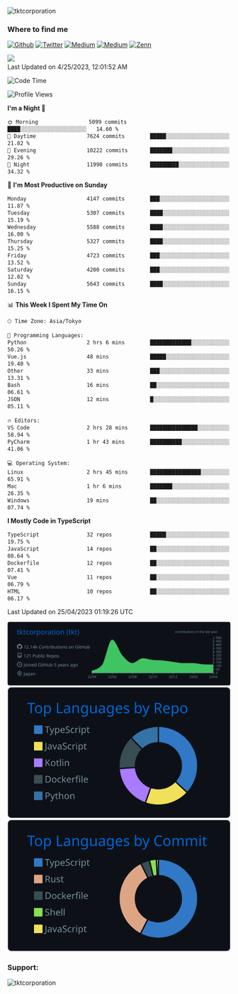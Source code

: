 <p align="left"> <img src="https://komarev.com/ghpvc/?username=tktcorporation&label=Profile%20views&color=0e75b6&style=flat" alt="tktcorporation" /> </p>

<h3>Where to find me</h3>
<p>
<a href="https://github.com/tktcorporation" target="_blank"><img alt="Github" src="https://img.shields.io/badge/GitHub-%2312100E.svg?&style=for-the-badge&logo=Github&logoColor=white" /></a>
<a href="https://twitter.com/tktcorporation" target="_blank"><img alt="Twitter" src="https://img.shields.io/badge/twitter-%231DA1F2.svg?&style=for-the-badge&logo=twitter&logoColor=white" /></a>
<a href="https://www.linkedin.com/in/tktcorporation" target="_blank"><img alt="Medium" src="https://img.shields.io/badge/linkdin-0a66c2.svg?&style=for-the-badge&logo=linkedin&logoColor=white" /></a>
<a href="https://qiita.com/tktcorporation" target="_blank"><img alt="Medium" src="https://img.shields.io/badge/qiita-55C500.svg?&style=for-the-badge&logo=qiita&logoColor=white" /></a>
<a href="https://zenn.dev/tktcorporation" target="_blank"><img alt="Zenn" src="https://img.shields.io/badge/Zenn-3EA8FF.svg?&style=for-the-badge&logo=Zenn&logoColor=white" /></a>
</p>

<!--START_SECTION:lapras-card-->
<a href="https://lapras.com/public/tktcorporation" target="_blank" rel="noopener noreferrer"><img src="https://lapras-card-generator.vercel.app/api/svg?e=3.9&b=3.48&i=3.58&b1=%23232323&b2=%236d6d6d&i1=%23212121&i2=%23818181&l=en" width="300" ></a>  
Last Updated on 4/25/2023, 12:01:52 AM
<!--END_SECTION:lapras-card-->
  
<!--START_SECTION:waka-->
![Code Time](http://img.shields.io/badge/Code%20Time-933%20hrs%2031%20mins-blue)

![Profile Views](http://img.shields.io/badge/Profile%20Views-13-blue)

**I'm a Night 🦉** 

```text
🌞 Morning                5099 commits        ████░░░░░░░░░░░░░░░░░░░░░   14.60 % 
🌆 Daytime                7624 commits        █████░░░░░░░░░░░░░░░░░░░░   21.82 % 
🌃 Evening                10222 commits       ███████░░░░░░░░░░░░░░░░░░   29.26 % 
🌙 Night                  11990 commits       █████████░░░░░░░░░░░░░░░░   34.32 % 
```
📅 **I'm Most Productive on Sunday** 

```text
Monday                   4147 commits        ███░░░░░░░░░░░░░░░░░░░░░░   11.87 % 
Tuesday                  5307 commits        ████░░░░░░░░░░░░░░░░░░░░░   15.19 % 
Wednesday                5588 commits        ████░░░░░░░░░░░░░░░░░░░░░   16.00 % 
Thursday                 5327 commits        ████░░░░░░░░░░░░░░░░░░░░░   15.25 % 
Friday                   4723 commits        ███░░░░░░░░░░░░░░░░░░░░░░   13.52 % 
Saturday                 4200 commits        ███░░░░░░░░░░░░░░░░░░░░░░   12.02 % 
Sunday                   5643 commits        ████░░░░░░░░░░░░░░░░░░░░░   16.15 % 
```


📊 **This Week I Spent My Time On** 

```text
🕑︎ Time Zone: Asia/Tokyo

💬 Programming Languages: 
Python                   2 hrs 6 mins        █████████████░░░░░░░░░░░░   50.26 % 
Vue.js                   48 mins             █████░░░░░░░░░░░░░░░░░░░░   19.40 % 
Other                    33 mins             ███░░░░░░░░░░░░░░░░░░░░░░   13.31 % 
Bash                     16 mins             ██░░░░░░░░░░░░░░░░░░░░░░░   06.61 % 
JSON                     12 mins             █░░░░░░░░░░░░░░░░░░░░░░░░   05.11 % 

🔥 Editors: 
VS Code                  2 hrs 28 mins       ███████████████░░░░░░░░░░   58.94 % 
PyCharm                  1 hr 43 mins        ██████████░░░░░░░░░░░░░░░   41.06 % 

💻 Operating System: 
Linux                    2 hrs 45 mins       ████████████████░░░░░░░░░   65.91 % 
Mac                      1 hr 6 mins         ███████░░░░░░░░░░░░░░░░░░   26.35 % 
Windows                  19 mins             ██░░░░░░░░░░░░░░░░░░░░░░░   07.74 % 
```

**I Mostly Code in TypeScript** 

```text
TypeScript               32 repos            █████░░░░░░░░░░░░░░░░░░░░   19.75 % 
JavaScript               14 repos            ██░░░░░░░░░░░░░░░░░░░░░░░   08.64 % 
Dockerfile               12 repos            ██░░░░░░░░░░░░░░░░░░░░░░░   07.41 % 
Vue                      11 repos            ██░░░░░░░░░░░░░░░░░░░░░░░   06.79 % 
HTML                     10 repos            ██░░░░░░░░░░░░░░░░░░░░░░░   06.17 % 
```




 Last Updated on 25/04/2023 01:19:26 UTC
<!--END_SECTION:waka-->

[![](https://raw.githubusercontent.com/tktcorporation/tktcorporation/master/profile-summary-card-output/github_dark/0-profile-details.svg)](https://github.com/vn7n24fzkq/github-profile-summary-cards)
[![](https://raw.githubusercontent.com/tktcorporation/tktcorporation/master/profile-summary-card-output/github_dark/1-repos-per-language.svg)](https://github.com/vn7n24fzkq/github-profile-summary-cards) [![](https://raw.githubusercontent.com/tktcorporation/tktcorporation/master/profile-summary-card-output/github_dark/2-most-commit-language.svg)](https://github.com/vn7n24fzkq/github-profile-summary-cards)

<h3 align="left">Support:</h3>
<p><a href="https://www.buymeacoffee.com/tktcorporation"> <img align="left" src="https://cdn.buymeacoffee.com/buttons/v2/default-yellow.png" height="50" width="210" alt="tktcorporation" /></a></p><br><br>
